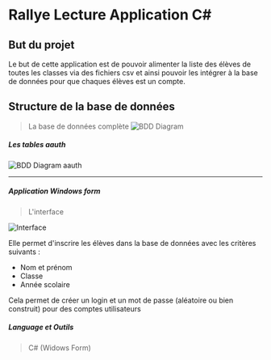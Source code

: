 # Rallye Lecture Application C# #

## But du projet ##

Le but de cette application est de pouvoir alimenter la liste des élèves de toutes les classes via des fichiers csv et ainsi pouvoir
les intégrer à la base de données pour que chaques élèves est un compte.

## Structure de la base de données ##
> La base de données complète 
 ![BDD Diagram](https://github.com/vappy2/RallyeLectureCSharp/blob/master/Image/bdd%20image%201.PNG)

##### Les tables aauth #####
  
  ![BDD Diagram aauth](https://github.com/vappy2/RallyeLectureCSharp/blob/master/Image/bdd%20aauth.PNG)
  * * * 
##### Application Windows form #####
> L'interface

![Interface](https://github.com/vappy2/RallyeLectureCSharp/blob/master/Image/Interface.JPG)

Elle permet d'inscrire les élèves dans la base de données avec les critères suivants :
* Nom et prénom
* Classe
* Année scolaire

Cela permet de créer un login et un mot de passe (aléatoire ou bien construit) pour des comptes utilisateurs


##### Language et Outils #####
> C# (Widows Form) 
